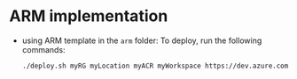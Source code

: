 # ARM implementation

- using ARM template in the `arm` folder:
  To deploy, run the following commands:

  ```bash
  ./deploy.sh myRG myLocation myACR myWorkspace https://dev.azure.com/myOrg myPoolName myPoolID myToken MaxRunnerCount
  ```

